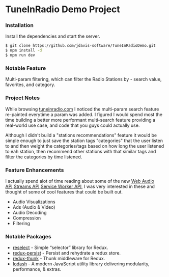 # TuneInRadio Demo Project

### Installation

Install the dependencies and start the server.

```sh
$ git clone https://github.com/jdavis-software/TuneInRadioDemo.git
$ npm install -d
$ npm run dev
```

### Notable Feature

Multi-param filtering, which can filter the Radio Stations by - search value, favorites, and category. 

### Project Notes

While browsing [tuneinradio.com] I noticed the multi-param search feature re-painted everytime a param was added. I figured I would spend most the time building a better more performant multi-search feature providing a real-world use case, and code that you guys could actually use.

Although I didn't build a "stations recommendations" feature it would be simple enough to just save the station tags "categories" that the user listen to and then weight the categories/tags based on how long the user listened to eah station, then recommend other stations with that similar tags and filter the categories by time listened.

### Feature Enhancements

I actually spend alot of time reading about some of the new [Web Audio API],[Streams API],[Service Worker API], I was very interested in these and thought of some of cool features that could be built out.

- Audio Visualizations
- Ads (Audio & Video)
- Audio Decoding 
- Compression
- Filtering


### Notable Packages

* [reselect] - Simple “selector” library for Redux.
* [redux-persist] - Persist and rehydrate a redux store.
* [redux-thunk] - Thunk middleware for Redux.
* [lodash] - A modern JavaScript utility library delivering modularity, performance, & extras.


[reselect]: <https://github.com/reduxjs/reselect>
[redux-persist]: <https://github.com/rt2zz/redux-persist>
[redux-thunk]: <https://github.com/reduxjs/redux-thunk>
[lodash]: <https://github.com/lodash/lodash>
[tuneinradio.com]: <https://tunein.com/radio/home/> 
[Web Audio API]: <https://developer.mozilla.org/en-US/docs/Web/API/Web_Audio_API>
[Streams API]: <https://developer.mozilla.org/en-US/docs/Web/API/Streams_API>
[Service Worker API]: <https://developer.mozilla.org/en-US/docs/Web/API/Service_Worker_API>
